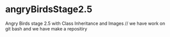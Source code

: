 # angryBirdsStage2.5
Angry Birds stage 2.5 with Class Inheritance and Images
// we have work on git bash and we have make a repositiry
